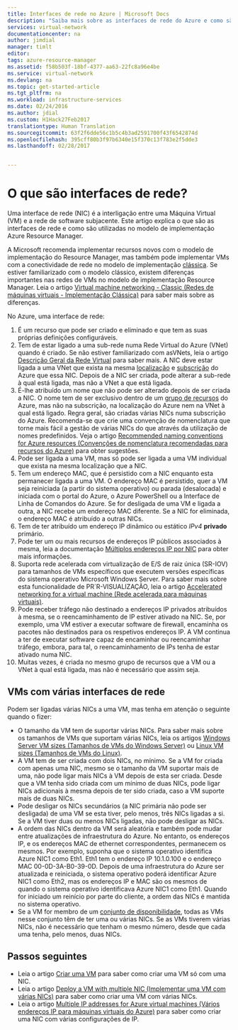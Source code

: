 ```yaml
---
title: Interfaces de rede no Azure | Microsoft Docs
description: "Saiba mais sobre as interfaces de rede do Azure e como são utilizadas com máquinas virtuais."
services: virtual-network
documentationcenter: na
author: jimdial
manager: timlt
editor: 
tags: azure-resource-manager
ms.assetid: f58b503f-18bf-4377-aa63-22fc8a96e4be
ms.service: virtual-network
ms.devlang: na
ms.topic: get-started-article
ms.tgt_pltfrm: na
ms.workload: infrastructure-services
ms.date: 02/24/2016
ms.author: jdial
ms.custom: H1Hack27Feb2017
translationtype: Human Translation
ms.sourcegitcommit: 63f2f6dde56c1b5c4b3ad2591700f43f6542874d
ms.openlocfilehash: 395cff80b3f97b6340e15f370c13f783e2f5dde3
ms.lasthandoff: 02/28/2017


---
```

# <a name="what-are-network-interfaces"></a>O que são interfaces de rede?

Uma interface de rede (NIC) é a interligação entre uma Máquina Virtual (VM) e a rede de software subjacente. Este artigo explica o que são as interfaces de rede e como são utilizadas no modelo de implementação Azure Resource Manager.

A Microsoft recomenda implementar recursos novos com o modelo de implementação do Resource Manager, mas também pode implementar VMs com a conectividade de rede no modelo de implementação [clássica](virtual-network-ip-addresses-overview-classic.md). Se estiver familiarizado com o modelo clássico, existem diferenças importantes nas redes de VMs no modelo de implementação Resource Manager. Leia o artigo [Virtual machine networking - Classic (Redes de máquinas virtuais - Implementação Clássica)](virtual-network-ip-addresses-overview-classic.md#differences-between-resource-manager-and-classic-deployments) para saber mais sobre as diferenças.

No Azure, uma interface de rede:

1. É um recurso que pode ser criado e eliminado e que tem as suas próprias definições configuráveis.
2. Tem de estar ligado a uma sub-rede numa Rede Virtual do Azure (VNet) quando é criado. Se não estiver familiarizado com asVNets, leia o artigo [Descrição Geral da Rede Virtual](virtual-networks-overview.md) para saber mais. A NIC deve estar ligada a uma VNet que exista na mesma [localização](https://azure.microsoft.com/regions) e [subscrição](../azure-glossary-cloud-terminology.md#subscription) do Azure que essa NIC. Depois de a NIC ser criada, pode alterar a sub-rede à qual está ligada, mas não a VNet a que está ligada.
3. É-lhe atribuído um nome que não pode ser alterado depois de ser criada a NIC. O nome tem de ser exclusivo dentro de um [grupo de recursos](../azure-resource-manager/resource-group-overview.md#resource-groups) do Azure, mas não na subscrição, na localização do Azure nem na VNet à qual está ligado. Regra geral, são criadas várias NICs numa subscrição do Azure. Recomenda-se que crie uma convenção de nomenclatura que torne mais fácil a gestão de várias NICs do que através da utilização de nomes predefinidos. Veja o artigo [Recommended naming conventions for Azure resources (Convenções de nomenclatura recomendadas para recursos do Azure)](../guidance/guidance-naming-conventions.md) para obter sugestões.
4. Pode ser ligada a uma VM, mas só pode ser ligada a uma VM individual que exista na mesma localização que a NIC.
5. Tem um endereço MAC, que é persistido com a NIC enquanto esta permanecer ligada a uma VM. O endereço MAC é persistido, quer a VM seja reiniciada (a partir do sistema operativo) ou parada (desalocada) e iniciada com o portal do Azure, o Azure PowerShell ou a Interface de Linha de Comandos do Azure. Se for desligada de uma VM e ligada a outra, a NIC recebe um endereço MAC diferente. Se a NIC for eliminada, o endereço MAC é atribuído a outras NICs.
6. Tem de ter atribuído um endereço IP dinâmico ou estático *IPv4* **privado** primário.
7. Pode ter um ou mais recursos de endereços IP públicos associados à mesma, leia a documentação [Múltiplos endereços IP por NIC](virtual-network-multiple-ip-addresses-portal.md) para obter mais informações.
8. Suporta rede acelerada com virtualização de E/S de raiz única (SR-IOV) para tamanhos de VMs específicos que executem versões específicas do sistema operativo Microsoft Windows Server. Para saber mais sobre esta funcionalidade de PR´R-VISUALIZAÇÃO, leia o artigo [Accelerated networking for a virtual machine (Rede acelerada para máquinas virtuais)](virtual-network-accelerated-networking-powershell.md).
9. Pode receber tráfego não destinado a endereços IP privados atribuídos à mesma, se o reencaminhamento de IP estiver ativado na NIC. Se, por exemplo, uma VM estiver a executar software de firewall, encaminha os pacotes não destinados para os respetivos endereços IP. A VM continua a ter de executar software capaz de encaminhar ou reencaminhar tráfego, embora, para tal, o reencaminhamento de IPs tenha de estar ativado numa NIC.
10. Muitas vezes, é criada no mesmo grupo de recursos que a VM ou a VNet à qual está ligada, mas não é necessário que assim seja.

## <a name="vms-with-multiple-network-interfaces"></a>VMs com várias interfaces de rede
Podem ser ligadas várias NICs a uma VM, mas tenha em atenção o seguinte quando o fizer:  

* O tamanho da VM tem de suportar várias NICs. Para saber mais sobre os tamanhos de VMs que suportam várias NICs, leia os artigos [Windows Server VM sizes (Tamanhos de VMs do Windows Server)](../virtual-machines/virtual-machines-windows-sizes.md) ou [Linux VM sizes (Tamanhos de VMs do Linux)](../virtual-machines/virtual-machines-linux-sizes.md).
* A VM tem de ser criada com dois NICs, no mínimo. Se a VM for criada com apenas uma NIC, mesmo se o tamanho da VM suportar mais de uma, não pode ligar mais NICs à VM depois de esta ser criada. Desde que a VM tenha sido criada com um mínimo de duas NICs, pode ligar NICs adicionais à mesma depois de ter sido criada, caso a VM suporte mais de duas NICs.  
* Pode desligar os NICs secundários (a NIC primária não pode ser desligada) de uma VM se esta tiver, pelo menos, três NICs ligadas a si. Se a VM tiver duas ou menos NICs ligadas, não pode desligar as NICs.  
* A ordem das NICs dentro da VM será aleatória e também pode mudar entre atualizações de infraestrutura do Azure. No entanto, os endereços IP, e os endereços MAC de ethernet correspondentes, permanecem os mesmos. Por exemplo, suponha que o sistema operativo identifica Azure NIC1 como Eth1. Eth1 tem o endereço IP 10.1.0.100 e o endereço MAC 00-0D-3A-B0-39-0D. Depois de uma infraestrutura do Azure ser atualizada e reiniciada, o sistema operativo poderá identificar Azure NIC1 como Eth2, mas os endereços IP e MAC são os mesmos de quando o sistema operativo identificava Azure NIC1 como Eth1. Quando for iniciado um reinício por parte do cliente, a ordem das NICs é mantida no sistema operativo.  
* Se a VM for membro de um [conjunto de disponibilidade](../azure-glossary-cloud-terminology.md#availability-set), todas as VMs nesse conjunto têm de ter uma ou várias NICs. Se as VMs tiverem várias NICs, não é necessário que tenham o mesmo número, desde que cada uma tenha, pelo menos, duas NICs.

## <a name="next-steps"></a>Passos seguintes
* Leia o artigo [Criar uma VM](../virtual-machines/virtual-machines-windows-hero-tutorial.md) para saber como criar uma VM só com uma NIC.
* Leia o artigo [Deploy a VM with multiple NIC (Implementar uma VM com várias NICs)](virtual-network-deploy-multinic-arm-ps.md) para saber como criar uma VM com várias NICs.
* Leia o artigo [Multiple IP addresses for Azure virtual machines (Vários endereços IP para máquinas virtuais do Azure)](virtual-network-multiple-ip-addresses-powershell.md) para saber como criar uma NIC com várias configurações de IP.


